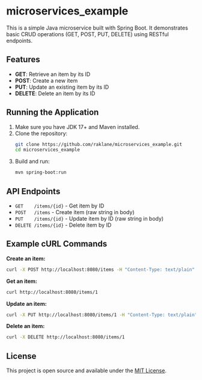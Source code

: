 # microservices_example

This is a simple Java microservice built with Spring Boot. It demonstrates basic CRUD operations (GET, POST, PUT, DELETE) using RESTful endpoints.

## Features

- **GET**: Retrieve an item by its ID
- **POST**: Create a new item
- **PUT**: Update an existing item by its ID
- **DELETE**: Delete an item by its ID

## Running the Application

1. Make sure you have JDK 17+ and Maven installed.
2. Clone the repository:
   ```sh
   git clone https://github.com/raklane/microservices_example.git
   cd microservices_example
   ```
3. Build and run:
   ```sh
   mvn spring-boot:run
   ```

## API Endpoints

- `GET    /items/{id}` - Get item by ID
- `POST   /items`      - Create item (raw string in body)
- `PUT    /items/{id}` - Update item by ID (raw string in body)
- `DELETE /items/{id}` - Delete item by ID

## Example cURL Commands

**Create an item:**
```sh
curl -X POST http://localhost:8080/items -H "Content-Type: text/plain" -d "MyItem"
```

**Get an item:**
```sh
curl http://localhost:8080/items/1
```

**Update an item:**
```sh
curl -X PUT http://localhost:8080/items/1 -H "Content-Type: text/plain" -d "UpdatedItem"
```

**Delete an item:**
```sh
curl -X DELETE http://localhost:8080/items/1
```

## License

This project is open source and available under the [MIT License](LICENSE).